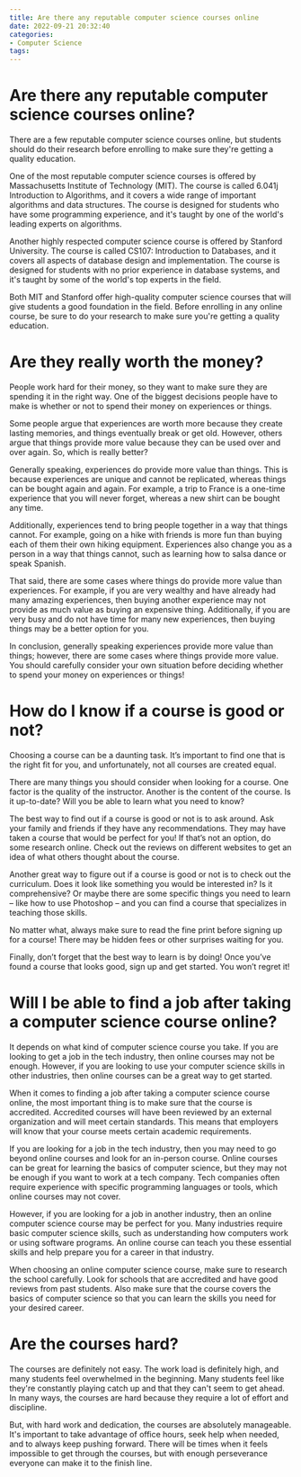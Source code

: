 ```yaml
---
title: Are there any reputable computer science courses online
date: 2022-09-21 20:32:40
categories:
- Computer Science
tags:
---
```



#  Are there any reputable computer science courses online?

There are a few reputable computer science courses online, but students should do their research before enrolling to make sure they're getting a quality education.

One of the most reputable computer science courses is offered by Massachusetts Institute of Technology (MIT). The course is called 6.041j Introduction to Algorithms, and it covers a wide range of important algorithms and data structures. The course is designed for students who have some programming experience, and it's taught by one of the world's leading experts on algorithms.

Another highly respected computer science course is offered by Stanford University. The course is called CS107: Introduction to Databases, and it covers all aspects of database design and implementation. The course is designed for students with no prior experience in database systems, and it's taught by some of the world's top experts in the field.

Both MIT and Stanford offer high-quality computer science courses that will give students a good foundation in the field. Before enrolling in any online course, be sure to do your research to make sure you're getting a quality education.

#  Are they really worth the money?

People work hard for their money, so they want to make sure they are spending it in the right way. One of the biggest decisions people have to make is whether or not to spend their money on experiences or things. 

Some people argue that experiences are worth more because they create lasting memories, and things eventually break or get old. However, others argue that things provide more value because they can be used over and over again. So, which is really better?

Generally speaking, experiences do provide more value than things. This is because experiences are unique and cannot be replicated, whereas things can be bought again and again. For example, a trip to France is a one-time experience that you will never forget, whereas a new shirt can be bought any time. 

Additionally, experiences tend to bring people together in a way that things cannot. For example, going on a hike with friends is more fun than buying each of them their own hiking equipment. Experiences also change you as a person in a way that things cannot, such as learning how to salsa dance or speak Spanish. 

That said, there are some cases where things do provide more value than experiences. For example, if you are very wealthy and have already had many amazing experiences, then buying another experience may not provide as much value as buying an expensive thing. Additionally, if you are very busy and do not have time for many new experiences, then buying things may be a better option for you. 

In conclusion, generally speaking experiences provide more value than things; however, there are some cases where things provide more value. You should carefully consider your own situation before deciding whether to spend your money on experiences or things!

#  How do I know if a course is good or not?

Choosing a course can be a daunting task. It’s important to find one that is the right fit for you, and unfortunately, not all courses are created equal. 

There are many things you should consider when looking for a course. One factor is the quality of the instructor. Another is the content of the course. Is it up-to-date? Will you be able to learn what you need to know? 

The best way to find out if a course is good or not is to ask around. Ask your family and friends if they have any recommendations. They may have taken a course that would be perfect for you! If that’s not an option, do some research online. Check out the reviews on different websites to get an idea of what others thought about the course. 

Another great way to figure out if a course is good or not is to check out the curriculum. Does it look like something you would be interested in? Is it comprehensive? Or maybe there are some specific things you need to learn – like how to use Photoshop – and you can find a course that specializes in teaching those skills. 

No matter what, always make sure to read the fine print before signing up for a course! There may be hidden fees or other surprises waiting for you. 

Finally, don’t forget that the best way to learn is by doing! Once you’ve found a course that looks good, sign up and get started. You won’t regret it!

#  Will I be able to find a job after taking a computer science course online?

It depends on what kind of computer science course you take. If you are looking to get a job in the tech industry, then online courses may not be enough. However, if you are looking to use your computer science skills in other industries, then online courses can be a great way to get started.

When it comes to finding a job after taking a computer science course online, the most important thing is to make sure that the course is accredited. Accredited courses will have been reviewed by an external organization and will meet certain standards. This means that employers will know that your course meets certain academic requirements.

If you are looking for a job in the tech industry, then you may need to go beyond online courses and look for an in-person course. Online courses can be great for learning the basics of computer science, but they may not be enough if you want to work at a tech company. Tech companies often require experience with specific programming languages or tools, which online courses may not cover.

However, if you are looking for a job in another industry, then an online computer science course may be perfect for you. Many industries require basic computer science skills, such as understanding how computers work or using software programs. An online course can teach you these essential skills and help prepare you for a career in that industry.

When choosing an online computer science course, make sure to research the school carefully. Look for schools that are accredited and have good reviews from past students. Also make sure that the course covers the basics of computer science so that you can learn the skills you need for your desired career.

#  Are the courses hard?

The courses are definitely not easy. The work load is definitely high, and many students feel overwhelmed in the beginning. Many students feel like they're constantly playing catch up and that they can't seem to get ahead. In many ways, the courses are hard because they require a lot of effort and discipline.

But, with hard work and dedication, the courses are absolutely manageable. It's important to take advantage of office hours, seek help when needed, and to always keep pushing forward. There will be times when it feels impossible to get through the courses, but with enough perseverance everyone can make it to the finish line.